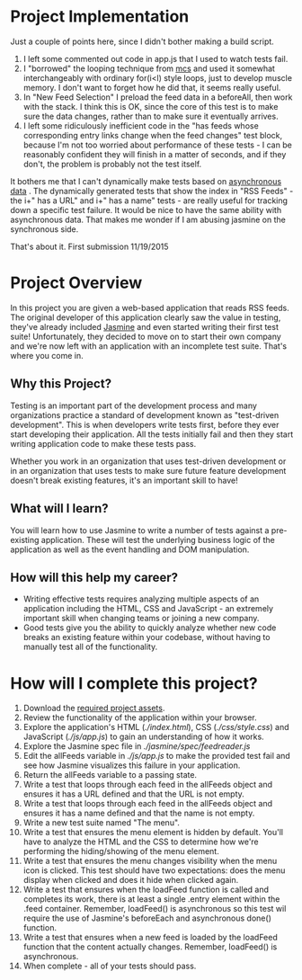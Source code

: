 # Project Implementation

Just a couple of points here, since I didn't bother making a build script.
1. I left some commented out code in app.js that I used  to watch tests fail.
2. I "borrowed" the looping technique from [mcs](https://discussions.udacity.com/t/tricks-for-setting-callbacks-and-handlers-during-loop-iteration-closure/38435) and used it somewhat interchangeably with ordinary for(i<l) style loops, just to develop muscle memory. I don't want to forget how he did that, it seems really useful.
3. In "New Feed Selection" I preload the feed data in a beforeAll, then work with the stack. I think this is OK, since the core of this test is to make sure the data changes, rather than to make sure it eventually arrives. 
4. I left some ridiculously inefficient code in the "has feeds whose corresponding entry links change when the feed changes" test block, because I'm not too worried about performance of these tests - I can be reasonably confident they will finish in a matter of seconds, and if they don't, the problem is probably not the test itself.

It bothers me that I can't dynamically make tests based on [asynchronous data](https://github.com/jasmine/jasmine/issues/830) . The dynamically generated tests that show the index in "RSS Feeds" - the i+" has a URL" and i+" has a name" tests - are really useful for tracking down a specific test failure. It would be nice to have the same ability with asynchronous data. That makes me wonder if I am abusing jasmine on the synchronous side.

That's about it. First submission 11/19/2015 

# Project Overview

In this project you are given a web-based application that reads RSS feeds. The original developer of this application clearly saw the value in testing, they've already included [Jasmine](http://jasmine.github.io/) and even started writing their first test suite! Unfortunately, they decided to move on to start their own company and we're now left with an application with an incomplete test suite. That's where you come in.


## Why this Project?

Testing is an important part of the development process and many organizations practice a standard of development known as "test-driven development". This is when developers write tests first, before they ever start developing their application. All the tests initially fail and then they start writing application code to make these tests pass.

Whether you work in an organization that uses test-driven development or in an organization that uses tests to make sure future feature development doesn't break existing features, it's an important skill to have!


## What will I learn?

You will learn how to use Jasmine to write a number of tests against a pre-existing application. These will test the underlying business logic of the application as well as the event handling and DOM manipulation.


## How will this help my career?

* Writing effective tests requires analyzing multiple aspects of an application including the HTML, CSS and JavaScript - an extremely important skill when changing teams or joining a new company.
* Good tests give you the ability to quickly analyze whether new code breaks an existing feature within your codebase, without having to manually test all of the functionality.


# How will I complete this project?

1. Download the [required project assets](http://github.com/udacity/frontend-nanodegree-feedreader).
2. Review the functionality of the application within your browser.
3. Explore the application's HTML (*./index.html*), CSS (*./css/style.css*) and JavaScript (*./js/app.js*) to gain an understanding of how it works.
4. Explore the Jasmine spec file in *./jasmine/spec/feedreader.js*
5. Edit the allFeeds variable in *./js/app.js* to make the provided test fail and see how Jasmine visualizes this failure in your application.
6. Return the allFeeds variable to a passing state.
7. Write a test that loops through each feed in the allFeeds object and ensures it has a URL defined and that the URL is not empty.
8. Write a test that loops through each feed in the allFeeds object and ensures it has a name defined and that the name is not empty.
9. Write a new test suite named "The menu".
10. Write a test that ensures the menu element is hidden by default. You'll have to analyze the HTML and the CSS to determine how we're performing the hiding/showing of the menu element.
11. Write a test that ensures the menu changes visibility when the menu icon is clicked. This test should have two expectations: does the menu display when clicked and does it hide when clicked again.
12. Write a test that ensures when the loadFeed function is called and completes its work, there is at least a single .entry element within the .feed container. Remember, loadFeed() is asynchronous so this test wil require the use of Jasmine's beforeEach and asynchronous done() function.
13. Write a test that ensures when a new feed is loaded by the loadFeed function that the content actually changes. Remember, loadFeed() is asynchronous.
14. When complete - all of your tests should pass.
